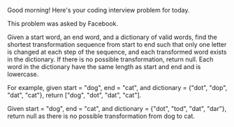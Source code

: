 Good morning! Here's your coding interview problem for today.This problem was asked by Facebook.Given a start word, an end word, and a dictionary of valid words, find theshortest transformation sequence from start to end such that only one letter ischanged at each step of the sequence, and each transformed word exists in thedictionary. If there is no possible transformation, return null. Each word inthe dictionary have the same length as start and end and is lowercase.For example, given start = "dog", end = "cat", and dictionary = {"dot", "dop","dat", "cat"}, return ["dog", "dot", "dat", "cat"].Given start = "dog", end = "cat", and dictionary = {"dot", "tod", "dat", "dar"},return null as there is no possible transformation from dog to cat.